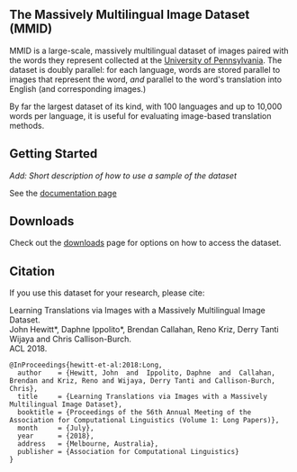 ## The Massively Multilingual Image Dataset (MMID)

MMID is a large-scale, massively multilingual dataset of images paired with the words they represent collected at the [University of Pennsylvania](https://upenn.edu).
The dataset is doubly parallel: for each language, words are stored parallel to images that represent the word, _and_ parallel to the word's translation into English (and corresponding images.)

By far the largest dataset of its kind, with 100 languages and up to 10,000 words per language, it is useful for evaluating image-based translation methods.

## Getting Started

_Add: Short description of how to use a sample of the dataset_

See the [documentation page](doc.html)

## Downloads

Check out the [downloads](downloads.html) page for options on how to access the dataset. 

## Citation

If you use this dataset for your research, please cite:

Learning Translations via Images with a Massively Multilingual Image Dataset. <br>
John Hewitt\*, Daphne Ippolito\*, Brendan Callahan, Reno Kriz, Derry Tanti Wijaya and Chris Callison-Burch. <br>
ACL 2018. <br>

```
@InProceedings{hewitt-et-al:2018:Long,
  author    = {Hewitt, John  and  Ippolito, Daphne  and  Callahan, Brendan and Kriz, Reno and Wijaya, Derry Tanti and Callison-Burch, Chris},
  title     = {Learning Translations via Images with a Massively Multilingual Image Dataset},
  booktitle = {Proceedings of the 56th Annual Meeting of the Association for Computational Linguistics (Volume 1: Long Papers)},
  month     = {July},
  year      = {2018},
  address   = {Melbourne, Australia},
  publisher = {Association for Computational Linguistics}
}
```
